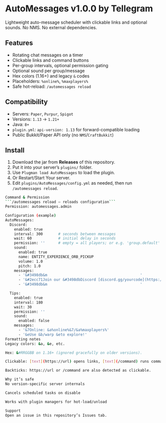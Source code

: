 # AutoMessages v1.0.0 by Tellegram

Lightweight auto-message scheduler with clickable links and optional sounds. No NMS. No external dependencies.

## Features
- Rotating chat messages on a timer
- Clickable links and command buttons
- Per-group intervals, optional permission gating
- Optional sound per group/message
- Hex colors (1.16+) and legacy `&` codes
- Placeholders: `%online%`, `%maxplayers%`
- Safe hot-reload: `/automessages reload`

## Compatibility
- Servers: `Paper`, `Purpur`, `Spigot`
- Versions: `1.13` → `1.21+`
- Java: `8+`
- `plugin.yml`: `api-version: 1.13` for forward-compatible loading
- Public Bukkit/Paper API only (no `NMS`/`CraftBukkit`)

## Install
1. Download the jar from **Releases** of this repository.
2. Put it into your server’s `plugins/` folder.
3. Use `Plugman load AutoMessages` to load the plugin.
4. Or Restart/Start Your server.
5. Edit `plugins/AutoMessages/config.yml` as needed, then run `/automessages reload`.

```bash
Command & Permission
```/automessages reload — reloads configuration```
Permission: automessages.admin

Configuration (example)
AutoMessages:
  Discord:
    enabled: true
    interval: 300       # seconds between messages
    wait: 60            # initial delay in seconds
    permission: ''      # empty = all players; or e.g. 'group.default'
    sound:
      enabled: true
      name: ENTITY_EXPERIENCE_ORB_PICKUP
      volume: 1.0
      pitch: 1.0
    messages:
      - '&#3498db&m                                          '
      - '&#2ecc71Join our &#3498dbDiscord [discord.gg/yourcode](https://discord.gg/yourcode)'
      - '&#3498db&m                                          '

  Tips:
    enabled: true
    interval: 180
    wait: 30
    permission: ''
    sound:
      enabled: false
    messages:
      - '&7Online: &a%online%&7/&a%maxplayers%'
      - '&eUse &b/warp &eto explore!'
Formatting notes
Legacy colors: &a, &e, etc.

Hex: &#RRGGBB on 1.16+ (ignored gracefully on older versions).

Clickable: [text](https://url) opens links, [text](/command) runs commands.

Backticks: https://url or /command are also detected as clickable.

Why it’s safe
No version-specific server internals

Cancels scheduled tasks on disable

Works with plugin managers for hot-load/unload

Support
Open an issue in this repository’s Issues tab.